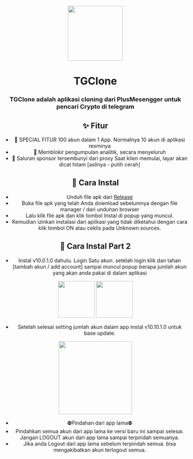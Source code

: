 <p align="center">
    <img src="https://github.com/AyuGram/AyuGramDesktop/blob/dev/.github/AyuGram.png" width="150">
</p>

<h1 align="center">TGClone</h1>

<div align="center">

### TGClone adalah aplikasi cloning dari PlusMesengger untuk pencari Crypto di telegram


## ✨ Fitur

- 🤖 SPECIAL FITUR 100 akun dalam 1 App. Normalnya 10 akun di aplikasi resminya
- 🚀 Memblokir pengumpulan analitik, secara menyeluruh
- 🚀 Saluran sponsor tersembunyi dari proxy Saat klien memulai, layar akan dicat hitam [aslinya - putih cerah]


## 🔧 Cara Instal

- Unduh file apk dari [Release](https://github.com/ovamust/TGClone/releases/tag/TGClonearmeabi-v7a)
- Buka file apk yang telah Anda download sebelumnya dengan file manager / dari unduhan browser
- Lalu klik file apk dan klik tombol Instal di popup yang muncul.
- Kemudian izinkan instalasi dari aplikasi yang tidak diketahui dengan cara klik tombol ON atau ceklis pada Unknown sources.

## 📜 Cara Instal Part 2

- Instal v10.0.1.0 dahulu. Login Satu akun. setelah login klik dan tahan [tambah akun / add account] sampai muncul popup berapa jumlah akun yang akan anda pakai di dalam aplikasi
<img src='https://i.imgur.com/KrhWaYX.jpeg' width='100'>
<img src='https://i.imgur.com/oQRRXD8.jpeg' width='100'>

- Setelah selesai setting jumlah akun dalam app instal v10.10.1.0 untuk base update.
<img src='https://i.imgur.com/0sLAqlL.jpeg' width='200'>

- ⛔Pindahan  dari app lama⛔
- Pindahkan semua akun dari app lama ke versi baru ini sampai selesai. Jangan LOGOUT akun dari app lama sampai terpindah semuanya.
- Jika anda Logout dari app lama sebelum terpindah semua. bisa mengakibatkan akun terlogout semua.

